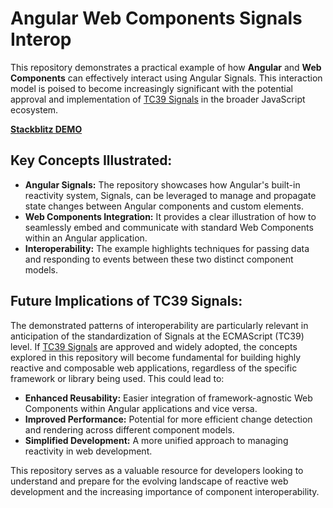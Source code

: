 # Angular Web Components Signals Interop

This repository demonstrates a practical example of how **Angular** and **Web Components** can effectively interact using Angular Signals. This interaction model is poised to become increasingly significant with the potential approval and implementation of [TC39 Signals](https://github.com/tc39/proposal-signals) in the broader JavaScript ecosystem.

[**Stackblitz DEMO**](https://stackblitz.com/edit/stackblitz-starters-76dm1ced?file=src%2Fmain.ts)

## Key Concepts Illustrated:

- **Angular Signals:** The repository showcases how Angular's built-in reactivity system, Signals, can be leveraged to manage and propagate state changes between Angular components and custom elements.
- **Web Components Integration:** It provides a clear illustration of how to seamlessly embed and communicate with standard Web Components within an Angular application.
- **Interoperability:** The example highlights techniques for passing data and responding to events between these two distinct component models.


## Future Implications of TC39 Signals:

The demonstrated patterns of interoperability are particularly relevant in anticipation of the standardization of Signals at the ECMAScript (TC39) level. If [TC39 Signals](https://github.com/tc39/proposal-signals) are approved and widely adopted, the concepts explored in this repository will become fundamental for building highly reactive and composable web applications, regardless of the specific framework or library being used. This could lead to:

- **Enhanced Reusability:** Easier integration of framework-agnostic Web Components within Angular applications and vice versa.
- **Improved Performance:** Potential for more efficient change detection and rendering across different component models.
- **Simplified Development:** A more unified approach to managing reactivity in web development.

This repository serves as a valuable resource for developers looking to understand and prepare for the evolving landscape of reactive web development and the increasing importance of component interoperability.
